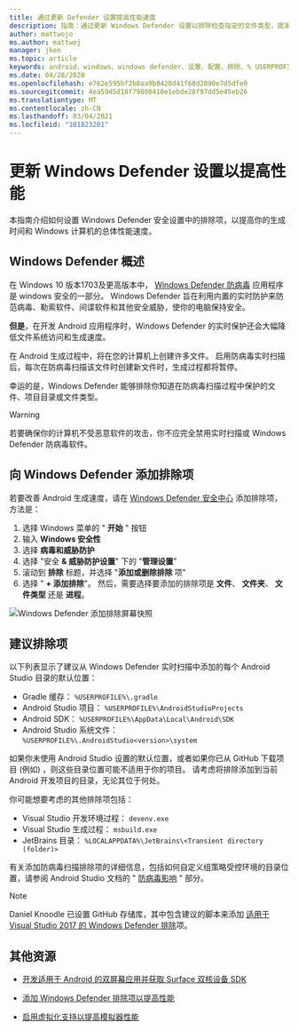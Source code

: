 ```yaml
---
title: 通过更新 Defender 设置提高性能速度
description: 指南：通过更新 Windows Defender 设置以排除检查指定的文件类型，提高总体性能速度和生成时间。
author: mattwojo
ms.author: mattwoj
manager: jken
ms.topic: article
keywords: android、windows、windows defender、设置、配置、排除、% USERPROFILE%、devenv.exe、性能、速度、生成、gradle
ms.date: 04/28/2020
ms.openlocfilehash: e762e595bf2b8aa9b8420d41f68d2890e7d5dfe0
ms.sourcegitcommit: 4ea59d5d18f79800410e1ebde28f97dd5e45eb26
ms.translationtype: MT
ms.contentlocale: zh-CN
ms.lasthandoff: 03/04/2021
ms.locfileid: "101823201"
---
```

# <a name="update-windows-defender-settings-to-improve-performance"></a>更新 Windows Defender 设置以提高性能

本指南介绍如何设置 Windows Defender 安全设置中的排除项，以提高你的生成时间和 Windows 计算机的总体性能速度。

## <a name="windows-defender-overview"></a>Windows Defender 概述

在 Windows 10 版本1703及更高版本中， [Windows Defender 防病毒](/windows/security/threat-protection/windows-defender-antivirus/windows-defender-security-center-antivirus) 应用程序是 windows 安全的一部分。 Windows Defender 旨在利用内置的实时防护来防范病毒、勒索软件、间谍软件和其他安全威胁，使你的电脑保持安全。

**但是**，在开发 Android 应用程序时，Windows Defender 的实时保护还会大幅降低文件系统访问和生成速度。

在 Android 生成过程中，将在您的计算机上创建许多文件。 启用防病毒实时扫描后，每次在防病毒扫描该文件时创建新文件时，生成过程都将暂停。

幸运的是，Windows Defender 能够排除你知道在防病毒扫描过程中保护的文件、项目目录或文件类型。

> [!WARNING]
> 若要确保你的计算机不受恶意软件的攻击，你不应完全禁用实时扫描或 Windows Defender 防病毒软件。

## <a name="add-exclusions-to-windows-defender"></a>向 Windows Defender 添加排除项

若要改善 Android 生成速度，请在 [Windows Defender 安全中心](windowsdefender://) 添加排除项，方法是：

1. 选择 Windows 菜单的 " **开始** " 按钮
2. 输入 **Windows 安全性**
3. 选择 **病毒和威胁防护**
4. 选择 "安全 **& 威胁防护设置**" 下的 "**管理设置**"
5. 滚动到 **排除** 标题，并选择 "**添加或删除排除** 项"
6. 选择 " **+ 添加排除**"。 然后，需要选择要添加的排除项是 **文件**、 **文件夹**、 **文件类型** 还是 **进程**。

![Windows Defender 添加排除屏幕快照](../images/windows-defender-exclusions.png)

## <a name="recommended-exclusions"></a>建议排除项

以下列表显示了建议从 Windows Defender 实时扫描中添加的每个 Android Studio 目录的默认位置：

- Gradle 缓存： `%USERPROFILE%\.gradle`
- Android Studio 项目： `%USERPROFILE%\AndroidStudioProjects`
- Android SDK： `%USERPROFILE%\AppData\Local\Android\SDK`
- Android Studio 系统文件： `%USERPROFILE%\.AndroidStudio<version>\system`

如果你未使用 Android Studio 设置的默认位置，或者如果你已从 GitHub 下载项目 (例如) ，则这些目录位置可能不适用于你的项目。 请考虑将排除添加到当前 Android 开发项目的目录，无论其位于何处。

你可能想要考虑的其他排除项包括：

- Visual Studio 开发环境过程： `devenv.exe`
- Visual Studio 生成过程： `msbuild.exe`
- JetBrains 目录： `%LOCALAPPDATA%\JetBrains\<Transient directory (folder)>`

有关添加防病毒扫描排除项的详细信息，包括如何自定义组策略受控环境的目录位置，请参阅 Android Studio 文档的 " [防病毒影响](https://developer.android.com/studio/intro/studio-config#antivirus-impact) " 部分。

> [!Note]
> Daniel Knoodle 已设置 GitHub 存储库，其中包含建议的脚本来添加 [适用于 Visual Studio 2017 的 Windows Defender 排除](https://gist.github.com/dknoodle/5a66b8b8a3f2243f4ca5c855b323cb7b#file-windows-defender-exclusions-vs-2017-ps1-L10)项。

## <a name="additional-resources"></a>其他资源

- [开发适用于 Android 的双屏幕应用并获取 Surface 双核设备 SDK](/dual-screen/android/)

- [添加 Windows Defender 排除项以提高性能](./defender-settings.md)

- [启用虚拟化支持以提高模拟器性能](./emulator.md#enable-virtualization-support)